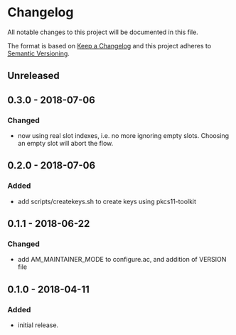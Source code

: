 # Changelog
All notable changes to this project will be documented in this file.

The format is based on [Keep a Changelog](http://keepachangelog.com/en/1.0.0/)
and this project adheres to [Semantic Versioning](http://semver.org/spec/v2.0.0.html).

## Unreleased

## 0.3.0 - 2018-07-06
### Changed
- now using real slot indexes, i.e. no more ignoring empty slots. Choosing an empty slot will abort the flow.

## 0.2.0 - 2018-07-06
### Added
- add scripts/createkeys.sh to create keys using pkcs11-toolkit

## 0.1.1 - 2018-06-22
### Changed
- add AM_MAINTAINER_MODE to configure.ac, and addition of VERSION file

## 0.1.0 - 2018-04-11
### Added
- initial release.


